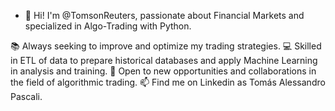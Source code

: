 - 👋 Hi! I'm @TomsonReuters, passionate about Financial Markets and specialized in Algo-Trading with Python.

📚 Always seeking to improve and optimize my trading strategies.
💻 Skilled in ETL of data to prepare historical databases and apply Machine Learning in analysis and training.
🤝 Open to new opportunities and collaborations in the field of algorithmic trading.
📫 Find me on Linkedin as Tomás Alessandro Pascali.

<!---
TomsonReuters/TomsonReuters is a ✨ special ✨ repository because its `README.md` (this file) appears on your GitHub profile.
You can click the Preview link to take a look at your changes.
--->
